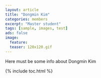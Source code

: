 ```yaml
---
layout: article
title: "Dongmin Kim"
categories: members
excerpt: "Master student"
tags: [sample, images, test]
ads: false
image: 
  feature: 
  teaser: 120x120.gif
---
```


Here must be some info about Dongmin Kim

{% include toc.html %}

